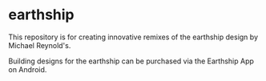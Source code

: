 # earthship

This repository is for creating innovative remixes of the earthship design by Michael Reynold's.  

Building designs for the earthship can be purchased via the Earthship App on Android.



